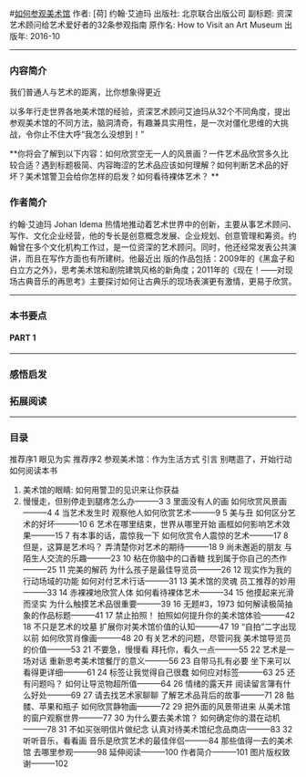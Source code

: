 #[如何参观美术馆](https://book.douban.com/subject/26861883/)
作者:  [荷] 约翰·艾迪玛
出版社: 北京联合出版公司
副标题: 资深艺术顾问给艺术爱好者的32条参观指南
原作名: How to Visit an Art Museum
出版年: 2016-10
***
### 内容简介
我们普通人与艺术的距离，比你想象得更近

以多年行走世界各地美术馆的经验，资深艺术顾问艾迪玛从32个不同角度，提出参观美术馆的不同方法，脑洞清奇，有趣兼具实用性，是一次对僵化思维的大挑战，令你止不住大呼“我怎么没想到！”

**你将会了解到以下内容：如何欣赏空无一人的风景画？一件艺术品欣赏多久比较合适？遇到标题极简、内容晦涩的艺术品应该如何理解？如何判断艺术品的好坏？美术馆警卫会给你怎样的启发？如何看待裸体艺术？ **

### 作者简介 
约翰·艾迪玛 Johan Idema 热情地推动着艺术世界中的创新，主要从事艺术顾问、写作、文化企业经营，他的专长是创意概念发展、企业规划、创意管理和筹资。约翰曾在多个文化机构工作过，是一位资深的艺术顾问。同时，他还经常发表公共演讲，而且在写作方面也有所建树。他最近出 版的作品包括：2009年的《黑盒子和白立方之外》，思考美术馆和剧院建筑风格的新角度；2011年的《现在！——对现场古典音乐的再思考》主要探讨如何让古典乐的现场表演更有激情，更易于欣赏。

***
### 本书要点
#### PART 1 
***
### 感悟启发
### 拓展阅读
***
### 目录
推荐序1 眼见为实
推荐序2 参观美术馆：作为生活方式
引言 别瞎逛了，开始行动
如何阅读本书

1. 美术馆的眼睛: 如何用警卫的见识来让你获益
2. 慢慢走，但别停走到腿疼怎么办———3
3 里面没有人的画
如何欣赏风景画———4
4 当艺术发生时
观察他人如何欣赏艺术———9
5 美与丑
如何区分艺术的好坏———10
6 艺术在哪里结束，世界从哪里开始
画框如何影响艺术效果———15
7 有本事的话，震惊我一下
如何欣赏令人震惊的艺术———17
8 但是，这算是艺术吗？
弄清楚你对艺术的期待———18
9 尚未邂逅的朋友
与陌生人交流的乐趣———23
10 粘在你脑中的口香糖
找到属于你自己的杰作———25
11 完美的解药
为什么孩子是最佳导览员———26
12 现实作为我的行动场域的功能
如何对付艺术行话———31
13 美术馆的灵魂
员工推荐的妙用———33
14 赤裸裸地欣赏人体
如何看待裸体艺术———34
15 他摸起来光滑而坚实
为什么触摸艺术品很重要———39
16 无题#3，1973
如何解读极简抽象的作品标题———41
17 禁止拍照！
拍照如何提升你的美术馆体验———42
18 不只是艺术的坟墓
扩展你对美术馆价值的认知———47
19 “自拍”二字出现以前
如何欣赏肖像画———48
20 有关艺术的问题，尽管问我
美术馆导览员的价值———53
21 不要急，慢慢看
拜托你，看久一点———55
22 艺术是一场对话
重新思考美术馆餐厅的意义———56
23 自带马扎有必要
坐下来可以看得更详细———61
24 标签让我觉得自己很蠢
如何应对标签———63
25 还有问题吗？
如何让导览物超所值———64
26 情绪的露天井
阅读留言簿有什么好处———69
27 请去找艺术家聊聊
了解艺术品背后的故事———71
28 骷髅、苹果和瓶子
如何欣赏静物画———72
29 把外面的风景带进来
从美术馆的窗户观察世界———77
30 为什么要去美术馆？
如何确定你的潜在动机———78
31 不如买张明信片做纪念
认真对待美术馆纪念品商店———83
32 听听音乐，看看画
音乐是欣赏艺术的最佳伴侣———84
那些值得一去的美术馆
去哪里参观———98
延伸阅读———100
作者简介———101
图片版权致谢———102